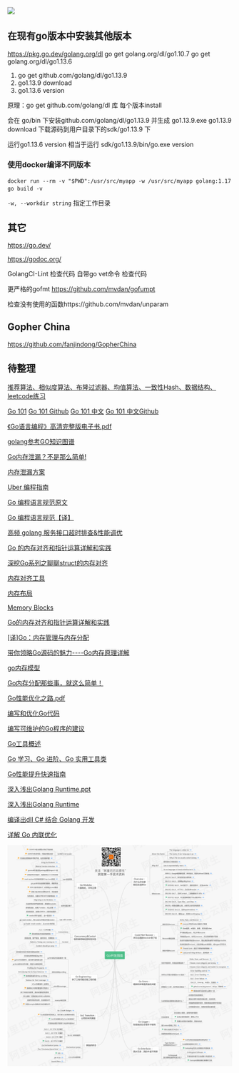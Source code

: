 
![](https://github.com/polaris1119/golangweekly/raw/master/docs/imgs/issue054/history-of-go.png)



## 在现有go版本中安装其他版本
https://pkg.go.dev/golang.org/dl
go get golang.org/dl/go1.10.7
go get golang.org/dl/go1.13.6

1. go get github.com/golang/dl/go1.13.9
2. go1.13.9 download 
3. go1.13.6 version

原理：go get github.com/golang/dl 库
每个版本install

会在 go/bin 下安装github.com/golang/dl/go1.13.9 并生成 go1.13.9.exe
go1.13.9 download 下载源码到用户目录下的sdk/go1.13.9 下

运行go1.13.6 version 相当于运行 sdk/go1.13.9/bin/go.exe version
### 使用docker编译不同版本
`docker run --rm -v "$PWD":/usr/src/myapp -w /usr/src/myapp golang:1.17 go build -v`

`-w, --workdir string`       指定工作目录

## 其它
https://go.dev/

https://godoc.org/

GolangCI-Lint 检查代码
自带go vet命令 检查代码

更严格的gofmt https://github.com/mvdan/gofumpt

检查没有使用的函数https://github.com/mvdan/unparam

## Gopher China
https://github.com/fanjindong/GopherChina

## 待整理

[推荐算法、相似度算法、布隆过滤器、均值算法、一致性Hash、数据结构、leetcode练习](https://github.com/hwholiday/algorithm_coding)

[Go 101](https://go101.org/article/101.html)
[Go 101 Github](https://github.com/go101/go101)
[Go 101 中文](https://gfw.go101.org)
[Go 101 中文Github](https://github.com/golang101/golang101)

[《Go语言编程》高清完整版电子书.pdf](../files/go/《Go语言编程》高清完整版电子书.pdf)

[golang参考GO知识图谱](https://www.toutiao.com/a1653862521797643)

[Go内存泄漏？不是那么简单!](https://colobu.com/2019/08/28/go-memory-leak-i-dont-think-so/)

[内存泄漏方案](https://go101.org/article/memory-leaking.html)

[Uber 编程指南](https://github.com/uber-go/guide)

[Go 编程语言规范原文](https://golang.org/ref/spec)

[Go 编程语言规范【译】](https://moego.me/golang_spec.html)

[高频 golang 服务接口超时排查&性能调优](https://mp.weixin.qq.com/s/rDjTqqR0q4VTSQrYFzbR7w)

[Go 的内存对齐和指针运算详解和实践](https://learnku.com/articles/39255)

[深挖Go系列之聊聊struct的内存对齐](https://mp.weixin.qq.com/s/TzY7aWbKtikQpfIySkJeQQ)

[内存对齐工具](https://github.com/dominikh/go-tools)

[内存布局](https://gfw.go101.org/article/memory-layout.html)

[Memory Blocks](https://go101.org/article/memory-block.html)

[Go的内存对齐和指针运算详解和实践](https://www.cnblogs.com/sy270321/p/12205435.html)

[[译]Go：内存管理与内存分配](https://juejin.im/post/5ddcdc5df265da05c33fcad2)

[带你领略Go源码的魅力----Go内存原理详解](https://juejin.im/post/5ddcf31751882572d8212481)

[go内存模型](https://cloud.tencent.com/developer/article/1359184)

[Go内存分配那些事，就这么简单！](https://www.cnblogs.com/shijingxiang/articles/11466957.html)

[Go性能优化之路.pdf](../files/go/Go性能优化之路.pdf)

[编写和优化Go代码](https://github.com/dgryski/go-perfbook/blob/master/performance-zh.md)

[编写可维护的Go程序的建议](https://dave.cheney.net/practical-go/presentations/qcon-china.html)

[Go工具概述](https://www.alexedwards.net/blog/an-overview-of-go-tooling)

[Go 学习、Go 进阶、Go 实用工具类](https://github.com/hwholiday/learning_tools)

[Go性能提升快速指南](https://stephen.sh/posts/quick-go-performance-improvements)

[深入浅出Golang Runtime.ppt](../files/go/gopher-meetup-深入浅出Golang-Runtime-yifhao-full.pptx)

[深入浅出Golang Runtime](https://www.acao.cn/course/program/402.html)

[编译出dll C# 结合 Golang 开发](https://www.cnblogs.com/timeddd/p/11731160.html)

[详解 Go 内联优化](https://mp.weixin.qq.com/s/89QLSqGzH0yUM6cO6V4zmQ)

![](img/go.jpg)




